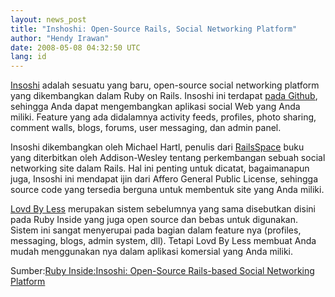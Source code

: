 ```yaml
---
layout: news_post
title: "Inshoshi: Open-Source Rails, Social Networking Platform"
author: "Hendy Irawan"
date: 2008-05-08 04:32:50 UTC
lang: id
---
```


[Insoshi][1] adalah sesuatu yang baru, open-source social networking
platform yang dikembangkan dalam Ruby on Rails. Insoshi ini terdapat
[pada Github][2], sehingga Anda dapat mengembangkan aplikasi social Web
yang Anda miliki. Feature yang ada didalamnya activity feeds, profiles,
photo sharing, comment walls, blogs, forums, user messaging, dan admin
panel.

Insoshi dikembangkan oleh Michael Hartl, penulis dari [RailsSpace][3]
buku yang diterbitkan oleh Addison-Wesley tentang perkembangan sebuah
social networking site dalam Rails. Hal ini penting untuk dicatat,
bagaimanapun juga, Insoshi ini mendapat ijin dari Affero General Public
License, sehingga source code yang tersedia berguna untuk membentuk site
yang Anda miliki.

[Lovd By Less][4] merupakan sistem sebelumnya yang sama disebutkan
disini pada Ruby Inside yang juga open source dan bebas untuk digunakan.
Sistem ini sangat menyerupai pada bagian dalam feature nya (profiles,
messaging, blogs, admin system, dll). Tetapi Lovd By Less membuat Anda
mudah menggunakan nya dalam aplikasi komersial yang Anda miliki.

Sumber:[Ruby Inside:Insoshi: Open-Source Rails-based Social Networking
Platform][5]



[1]: http://insoshi.com/
[2]: http://github.com/insoshi/insoshi/tree/master
[3]: http://www.amazon.com/dp/0321480791,sebuah
[4]: http://lovdbyless.com/
[5]: http://www.rubyinside.com/insoshi-open-source-rails-based-social-networking-platform-878.html
